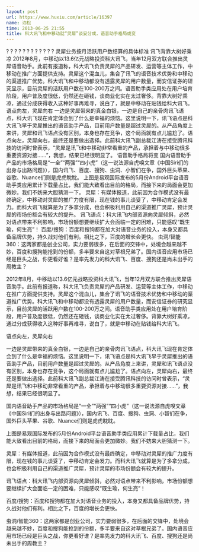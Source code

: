 ```yaml
---
layout: post
url: https://www.huxiu.com/article/16397
name: 泊松
time: 2013-06-25 21:55
title: 科大讯飞和中移动就“灵犀”谈妥分成，语音助手格局或变
---
```

? ? ? ? ? ? ? ? ? ? ? ? 灵犀业务按月活跃用户数结算的具体标准 讯飞背靠大树好乘凉 2012年8月，中移动以13.6亿元战略投资科大讯飞，当年12月双方联合推出灵犀语音助手。此前有报道称，科大讯飞负责灵犀的产品研发、运营等主体工作，中移动在推广方面提供支持。灵犀这个混血儿，集合了讯飞的语音技术优势和中移动的渠道推广优势。科大讯飞和中移动都没有透露灵犀的用户数量，而安信证券的研究显示，目前灵犀的活跃用户数在100-200万之间。语音助手类应用处在用户培育阶段，用户普及度很低，仍然还在砸钱，谈商业化实在太过奢侈。背靠大树好乘凉，通过分成获得收入这种好事再难寻，说白了，就是中移动在贴钱给科大讯飞。 语点向左，灵犀向右 一边是灵犀带来的真金白银，一边是自己的亲骨肉讯飞语点，科大讯飞现在肯定体会到了什么是幸福的烦恼。这里说明一下，讯飞语点是科大讯飞早于灵犀推出的语音助手产品，目前用户数量是超过灵犀的。从产品角度上来讲，灵犀和讯飞语点没有区别，本身也存在竞争，这个局面就有点儿尴尬了。语点向左，灵犀向右，最终还是要做出选择。此前科大讯飞副总裁江涛在接受腾讯科技的访问时曾表示，“灵犀是讯飞和中移动非常看重的产品，承担着与中移动很多重要资源对接……”，我想，结果已经很明显了。 语音助手格局将变 国内语音助手产品的市场格局是“一全”“两强”“四小虎”（这一说法源自虎嗅文章《中国Siri们的出身与出路问题》），国内讯飞、百度、搜狗、虫洞、小智们在争，国外巨头苹果、谷歌、Nuance们则是虎虎眈眈。 上图是易观国际发布的5月份Android平台语音助手类应用累计下载量占比，我们能大致看出目前的格局，而接下来的局面会更加微妙。我们不妨来大胆猜测一下。 灵犀：有媒体报道，此前因为合作模式没有最终确定，中移动对灵犀的推广力度有限，现在钱的事儿谈妥了，中移动肯定会发力。而科大讯飞就算是为了多拿分成，也会积极利用自己的渠道推广灵犀，预计灵犀的市场份额会有较大的提升。 讯飞语点：科大讯飞内部资源向灵犀倾斜，必然对语点带来不利影响，市场份额想要继续扩大会面临一定的困难，只能感叹“既生瑜，何生亮”！ 百度/搜狗：百度和搜狗都在加大对语音业务的投入，本身又都具备品牌优势，持久战对他们有利。相比之下，百度的增长会更快。 虫洞/智能360：这两家都是创业公司，实力要弱很多，在后面的交锋中，处境会越来越不妙，百度和搜狗能抢到的份额，多半要来自这对草根兄弟了。国内语音应用市场已经是巨头之战，你更看好谁？是率先发力的科大讯飞、百度、搜狗还是尚未出手的周教主？

2012年8月，中移动以13.6亿元战略投资科大讯飞，当年12月双方联合推出灵犀语音助手。此前有报道称，科大讯飞负责灵犀的产品研发、运营等主体工作，中移动在推广方面提供支持。灵犀这个混血儿，集合了讯飞的语音技术优势和中移动的渠道推广优势。科大讯飞和中移动都没有透露灵犀的用户数量，而安信证券的研究显示，目前灵犀的活跃用户数在100-200万之间。语音助手类应用处在用户培育阶段，用户普及度很低，仍然还在砸钱，谈商业化实在太过奢侈。背靠大树好乘凉，通过分成获得收入这种好事再难寻，说白了，就是中移动在贴钱给科大讯飞。

语点向左，灵犀向右

一边是灵犀带来的真金白银，一边是自己的亲骨肉讯飞语点，科大讯飞现在肯定体会到了什么是幸福的烦恼。这里说明一下，讯飞语点是科大讯飞早于灵犀推出的语音助手产品，目前用户数量是超过灵犀的。从产品角度上来讲，灵犀和讯飞语点没有区别，本身也存在竞争，这个局面就有点儿尴尬了。语点向左，灵犀向右，最终还是要做出选择。此前科大讯飞副总裁江涛在接受腾讯科技的访问时曾表示，“灵犀是讯飞和中移动非常看重的产品，承担着与中移动很多重要资源对接……”，我想，结果已经很明显了。

国内语音助手产品的市场格局是“一全”“两强”“四小虎”（这一说法源自虎嗅文章《中国Siri们的出身与出路问题》），国内讯飞、百度、搜狗、虫洞、小智们在争，国外巨头苹果、谷歌、Nuance们则是虎虎眈眈。

上图是易观国际发布的5月份Android平台语音助手类应用累计下载量占比，我们能大致看出目前的格局，而接下来的局面会更加微妙。我们不妨来大胆猜测一下。

灵犀：有媒体报道，此前因为合作模式没有最终确定，中移动对灵犀的推广力度有限，现在钱的事儿谈妥了，中移动肯定会发力。而科大讯飞就算是为了多拿分成，也会积极利用自己的渠道推广灵犀，预计灵犀的市场份额会有较大的提升。

讯飞语点：科大讯飞内部资源向灵犀倾斜，必然对语点带来不利影响，市场份额想要继续扩大会面临一定的困难，只能感叹“既生瑜，何生亮”！

百度/搜狗：百度和搜狗都在加大对语音业务的投入，本身又都具备品牌优势，持久战对他们有利。相比之下，百度的增长会更快。

虫洞/智能360：这两家都是创业公司，实力要弱很多，在后面的交锋中，处境会越来越不妙，百度和搜狗能抢到的份额，多半要来自这对草根兄弟了。国内语音应用市场已经是巨头之战，你更看好谁？是率先发力的科大讯飞、百度、搜狗还是尚未出手的周教主？

